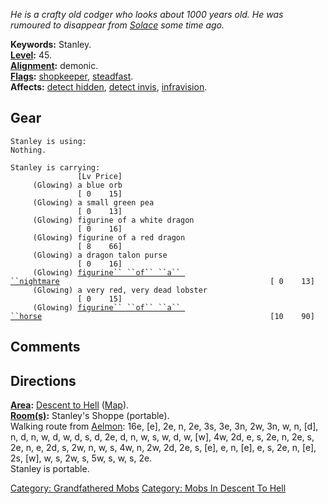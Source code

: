 *He is a crafty old codger who looks about 1000 years old. He was
rumoured to disappear from
[Solace](:Category:_Town_Of_Solace "wikilink") some time ago.*

**Keywords:** Stanley.  
**[Level](Level "wikilink"):** 45.  
**[Alignment](Alignment "wikilink"):** demonic.  
**[Flags](:Category:_Mob_Types "wikilink"):**
[shopkeeper](:Category:_Shopkeepers "wikilink"),
[steadfast](Sentinel_Mobs "wikilink").  
**Affects:** [detect hidden](Detect_Hidden "wikilink"), [detect
invis](Detect_Invis "wikilink"),
[infravision](Infravision "wikilink").  

## Gear

`Stanley is using:`  
`Nothing.`

`Stanley is carrying:                                                                 [Lv Price]`  
`     (Glowing) a blue orb                                                            [ 0    15]`  
`     (Glowing) a small green pea                                                     [ 0    13]`  
`     (Glowing) figurine of a white dragon                                            [ 0    16]`  
`     (Glowing) figurine of a red dragon                                              [ 8    66]`  
`     (Glowing) a dragon talon purse                                                  [ 0    16]`  
`     (Glowing) `[`figurine`` ``of`` ``a`` ``nightmare`](Figurine_Of_A_Nightmare "wikilink")`                                               [ 0    13]`  
`     (Glowing) a very red, very dead lobster                                         [ 0    15]`  
`     (Glowing) `[`figurine`` ``of`` ``a`` ``horse`](Figurine_Of_A_Horse "wikilink")`                                                   [10    90]`

## Comments

## Directions

**[Area](:Category:_Areas "wikilink"):** [Descent to
Hell](:Category:_Descent_To_Hell "wikilink")
([Map](Descent_To_Hell_Map "wikilink")).  
**[Room(s)](:Category:_Rooms "wikilink"):** Stanley's Shoppe
(portable).  
Walking route from [Aelmon](Aelmon "wikilink"): 16e, \[e\], 2e, n, 2e,
3s, 3e, 3n, 2w, 3n, w, n, \[d\], n, d, n, w, d, w, d, s, d, 2e, d, n, w,
s, w, d, w, \[w\], 4w, 2d, e, s, 2e, n, 2e, s, 2e, n, e, 2d, s, 2w, n,
w, s, 4w, n, 2w, 2d, 2e, s, \[e\], e, n, \[e\], e, s, 2e, n, \[e\], 2s,
\[w\], w, s, 2w, s, 5w, s, w, s, 2e.  
Stanley is portable.  

[Category: Grandfathered Mobs](Category:_Grandfathered_Mobs "wikilink")
[Category: Mobs In Descent To
Hell](Category:_Mobs_In_Descent_To_Hell "wikilink")
